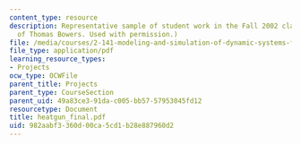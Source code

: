 ```yaml
---
content_type: resource
description: Representative sample of student work in the Fall 2002 class. (Courtesy
  of Thomas Bowers. Used with permission.)
file: /media/courses/2-141-modeling-and-simulation-of-dynamic-systems-fall-2006/982aabf3360d00ca5cd1b28e887960d2_heatgun_final.pdf
file_type: application/pdf
learning_resource_types:
- Projects
ocw_type: OCWFile
parent_title: Projects
parent_type: CourseSection
parent_uid: 49a83ce3-91da-c005-bb57-57953045fd12
resourcetype: Document
title: heatgun_final.pdf
uid: 982aabf3-360d-00ca-5cd1-b28e887960d2
---
```


